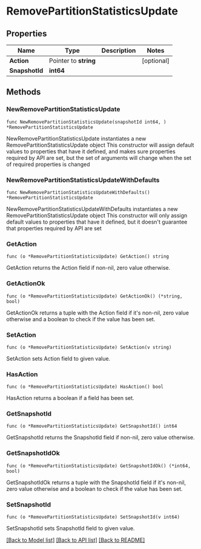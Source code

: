 # RemovePartitionStatisticsUpdate

## Properties

Name | Type | Description | Notes
------------ | ------------- | ------------- | -------------
**Action** | Pointer to **string** |  | [optional] 
**SnapshotId** | **int64** |  | 

## Methods

### NewRemovePartitionStatisticsUpdate

`func NewRemovePartitionStatisticsUpdate(snapshotId int64, ) *RemovePartitionStatisticsUpdate`

NewRemovePartitionStatisticsUpdate instantiates a new RemovePartitionStatisticsUpdate object
This constructor will assign default values to properties that have it defined,
and makes sure properties required by API are set, but the set of arguments
will change when the set of required properties is changed

### NewRemovePartitionStatisticsUpdateWithDefaults

`func NewRemovePartitionStatisticsUpdateWithDefaults() *RemovePartitionStatisticsUpdate`

NewRemovePartitionStatisticsUpdateWithDefaults instantiates a new RemovePartitionStatisticsUpdate object
This constructor will only assign default values to properties that have it defined,
but it doesn't guarantee that properties required by API are set

### GetAction

`func (o *RemovePartitionStatisticsUpdate) GetAction() string`

GetAction returns the Action field if non-nil, zero value otherwise.

### GetActionOk

`func (o *RemovePartitionStatisticsUpdate) GetActionOk() (*string, bool)`

GetActionOk returns a tuple with the Action field if it's non-nil, zero value otherwise
and a boolean to check if the value has been set.

### SetAction

`func (o *RemovePartitionStatisticsUpdate) SetAction(v string)`

SetAction sets Action field to given value.

### HasAction

`func (o *RemovePartitionStatisticsUpdate) HasAction() bool`

HasAction returns a boolean if a field has been set.

### GetSnapshotId

`func (o *RemovePartitionStatisticsUpdate) GetSnapshotId() int64`

GetSnapshotId returns the SnapshotId field if non-nil, zero value otherwise.

### GetSnapshotIdOk

`func (o *RemovePartitionStatisticsUpdate) GetSnapshotIdOk() (*int64, bool)`

GetSnapshotIdOk returns a tuple with the SnapshotId field if it's non-nil, zero value otherwise
and a boolean to check if the value has been set.

### SetSnapshotId

`func (o *RemovePartitionStatisticsUpdate) SetSnapshotId(v int64)`

SetSnapshotId sets SnapshotId field to given value.



[[Back to Model list]](../README.md#documentation-for-models) [[Back to API list]](../README.md#documentation-for-api-endpoints) [[Back to README]](../README.md)



